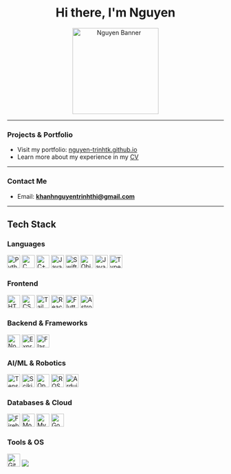 <h1 align="center">Hi there, I'm Nguyen</h1>

<div align="center">
  <img src="https://github.com/user-attachments/assets/14de5a79-adce-4294-a9bb-193620768c8d" alt="Nguyen Banner" width="200" height="200" />
</div>

---

### Projects & Portfolio

- Visit my portfolio: [nguyen-trinhtk.github.io](https://nguyen-trinhtk.github.io/)
- Learn more about my experience in my [CV](https://nguyen-trinhtk.github.io/cv.html)

---

### Contact Me

- Email: **khanhnguyentrinhthi@gmail.com**

---

## Tech Stack

### Languages
<p>
  <img src="https://cdn.jsdelivr.net/gh/devicons/devicon/icons/python/python-original.svg" height="30" title="Python"/> 
  <img src="https://cdn.jsdelivr.net/gh/devicons/devicon/icons/c/c-original.svg" height="30" title="C"/> 
  <img src="https://cdn.jsdelivr.net/gh/devicons/devicon/icons/cplusplus/cplusplus-original.svg" height="30" title="C++"/> 
  <img src="https://cdn.jsdelivr.net/gh/devicons/devicon/icons/java/java-original.svg" height="30" title="Java"/> 
  <img src="https://cdn.jsdelivr.net/gh/devicons/devicon/icons/swift/swift-original.svg" height="30" title="Swift"/> 
  <img src="https://cdn.jsdelivr.net/gh/devicons/devicon/icons/objectivec/objectivec-plain.svg" height="30" title="Objective-C"/> 
  <img src="https://cdn.jsdelivr.net/gh/devicons/devicon/icons/javascript/javascript-original.svg" height="30" title="JavaScript"/> 
  <img src="https://cdn.jsdelivr.net/gh/devicons/devicon/icons/typescript/typescript-original.svg" height="30" title="TypeScript"/>
</p>

### Frontend
<p>
  <img src="https://cdn.jsdelivr.net/gh/devicons/devicon/icons/html5/html5-original.svg" height="30" title="HTML5"/> 
  <img src="https://cdn.jsdelivr.net/gh/devicons/devicon/icons/css3/css3-original.svg" height="30" title="CSS3"/> 
  <img src="https://cdn.jsdelivr.net/gh/devicons/devicon/icons/tailwindcss/tailwindcss-original.svg" height="30" title="TailwindCSS"/> 
  <img src="https://cdn.jsdelivr.net/gh/devicons/devicon/icons/react/react-original.svg" height="30" title="React"/> 
  <img src="https://cdn.jsdelivr.net/gh/devicons/devicon/icons/flutter/flutter-original.svg" height="30" title="Flutter"/> 
  <img src="https://cdn.jsdelivr.net/gh/devicons/devicon/icons/astro/astro-original.svg" height="30" title="Astro"/>
</p>

### Backend & Frameworks
<p>
  <img src="https://cdn.jsdelivr.net/gh/devicons/devicon/icons/nodejs/nodejs-original.svg" height="30" title="Node.js"/> 
  <img src="https://cdn.jsdelivr.net/gh/devicons/devicon/icons/express/express-original.svg" height="30" title="Express.js"/> 
  <img src="https://cdn.jsdelivr.net/gh/devicons/devicon/icons/flask/flask-original.svg" height="30" title="Flask"/>
</p>

### AI/ML & Robotics
<p>
  <img src="https://cdn.jsdelivr.net/gh/devicons/devicon/icons/tensorflow/tensorflow-original.svg" height="30" title="TensorFlow"/> 
  <img src="https://cdn.jsdelivr.net/gh/devicons/devicon/icons/scikitlearn/scikitlearn-original.svg" height="30" title="Scikit-Learn"/> 
  <img src="https://cdn.jsdelivr.net/gh/devicons/devicon/icons/opencv/opencv-original.svg" height="30" title="OpenCV"/> 
  <img src="https://cdn.jsdelivr.net/gh/devicons/devicon/icons/ros/ros-original.svg" height="30" title="ROS"/> 
  <img src="https://cdn.jsdelivr.net/gh/devicons/devicon/icons/arduino/arduino-original.svg" height="30" title="Arduino"/>
</p>

### Databases & Cloud
<p>
  <img src="https://cdn.jsdelivr.net/gh/devicons/devicon/icons/firebase/firebase-plain.svg" height="30" title="Firebase"/> 
  <img src="https://cdn.jsdelivr.net/gh/devicons/devicon/icons/mongodb/mongodb-original.svg" height="30" title="MongoDB"/> 
  <img src="https://cdn.jsdelivr.net/gh/devicons/devicon/icons/mysql/mysql-original.svg" height="30" title="MySQL"/> 
  <img src="https://cdn.jsdelivr.net/gh/devicons/devicon/icons/googlecloud/googlecloud-original.svg" height="30" title="Google Cloud"/>
</p>

### Tools & OS
<p>
  <img src="https://cdn.jsdelivr.net/gh/devicons/devicon/icons/git/git-original.svg" height="30" title="Git"/> 
  <img src="https://cdn.jsdelivr.net/gh/devicons/devicon/icons/linux/linux-original.svg" height
